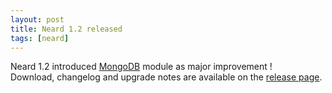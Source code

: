 ```yaml
---
layout: post
title: Neard 1.2 released
tags: [neard]
---
```


Neard 1.2 introduced [MongoDB](/modules/mongodb) module as major improvement !<br />
Download, changelog and upgrade notes are available on the [release page](/release/1.2).